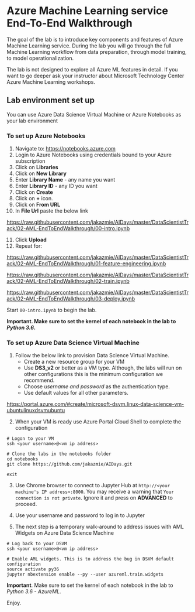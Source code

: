 # Azure Machine Learning service End-To-End Walkthrough

The goal of the lab is to introduce key components and features of Azure Machine Learning service. During the lab you will go through the full Machine Learning workflow from data preparation, through model training, to model operationalization.

The lab is not designed to explore all Azure ML features in detail. If you want to go deeper ask your instructor about Microsoft Technology Center Azure Machine Learning workshops.

## Lab environment set up

You can use Azure Data Science Virtual Machine or Azure Notebooks as your lab environment


### To set up Azure Notebooks

1. Navigate to: https://notebooks.azure.com
2. Login to Azure Notebooks using credentials bound to your Azure subscription
3. Click on **Libraries**
4. Click on **New Library**
5. Enter **Library Name** - any name you want
6. Enter **Library ID** - any ID you want
7. Click on **Create**
8. Click on **+** icon.
9. Click on **From URL**
10. In **File Url** paste the below link

https://raw.githubusercontent.com/jakazmie/AIDays/master/DataScientistTrack/02-AML-EndToEndWalkthrough/00-intro.ipynb

11. Click **Upload**
12. Repeat for:

https://raw.githubusercontent.com/jakazmie/AIDays/master/DataScientistTrack/02-AML-EndToEndWalkthrough/01-feature-engineering.ipynb

https://raw.githubusercontent.com/jakazmie/AIDays/master/DataScientistTrack/02-AML-EndToEndWalkthrough/02-train.ipynb

https://raw.githubusercontent.com/jakazmie/AIDays/master/DataScientistTrack/02-AML-EndToEndWalkthrough/03-deploy.ipynb

Start `00-intro.ipynb` to begin the lab.

**Important. Make sure to set the kernel of each notebook in the lab to *Python 3.6*.**


### To set up Azure Data Science Virtual Machine

1. Follow the below link to provision Data Science Virtual Machine. 
   - Create a new resource group for your VM
   - Use **DS3_v2** or better as a VM type. Although, the labs will run on other configurations this is the minimum configuration we recommend. 
   - Choose *username and password* as the authentication type. 
   - Use default values for all other parameters.

 https://portal.azure.com/#create/microsoft-dsvm.linux-data-science-vm-ubuntulinuxdsvmubuntu

2. When your VM is ready use Azure Portal Cloud Shell to complete the configuration

```
# Logon to your VM
ssh <your username>@<vm ip address>

# Clone the labs in the notebooks folder
cd notebooks
git clone https://github.com/jakazmie/AIDays.git

exit
```

3. Use Chrome browser to connect to Jupyter Hub at `http://<your machine's IP address>:8000`. You may receive a warning that `Your connection is not private`. Ignore it and press on **ADVANCED** to proceed.

3. Use your username and password to log in to Jupyter

4. The next step is a temporary walk-around to address issues with AML Widgets on Azure Data Science Machine
```
# Log back to your DSVM
ssh <your username>@<vm ip address>

# Enable AML widgets. This is to address the bug in DSVM default configuration
source activate py36
jupyter nbextension enable --py --user azureml.train.widgets
```

**Important**. Make sure to set the kernel of each notebook in the lab to *Python 3.6 - AzureML*.


Enjoy.





